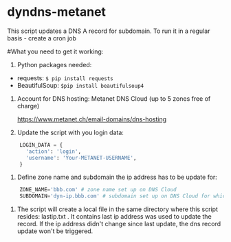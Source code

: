 # dyndns-metanet
This script updates a DNS A record for subdomain.
To run it in a regular basis - create a cron job

#What you need to get it working:

1. Python packages needed:

  * requests: `$ pip install requests`
  * BeautifulSoup: `$pip install beautifulsoup4`

1. Account for DNS hosting: Metanet DNS Cloud (up to 5 zones free of charge)

	https://www.metanet.ch/email-domains/dns-hosting

1. Update the script with you login data:
```python
	LOGIN_DATA = {
	  'action': 'login',
	  'username': 'Your-METANET-USERNAME',
	}
```
1. Define zone name and subdomain the ip address has to be update for:
```python	
	ZONE_NAME='bbb.com' # zone name set up on DNS Cloud
	SUBDOMAIN='dyn-ip.bbb.com' # subdomain set up on DNS Cloud for which ip address will be updated
```
1. The script will create a local file in the same directory where this script resides: lastip.txt . It contains last ip address was used to update the record. If the ip address didn't change since last update, the dns record update won't be triggered.



